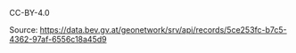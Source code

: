 CC-BY-4.0

Source: https://data.bev.gv.at/geonetwork/srv/api/records/5ce253fc-b7c5-4362-97af-6556c18a45d9
